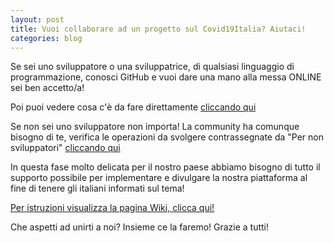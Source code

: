 ```yaml
---
layout: post
title: Vuoi collaborare ad un progetto sul Covid19Italia? Aiutaci!
categories: blog
---
```


Se sei uno sviluppatore o una sviluppatrice, di qualsiasi linguaggio di programmazione, conosci GitHub e vuoi dare una mano alla messa ONLINE sei ben accetto/a!

Poi puoi vedere cosa c'è da fare direttamente [cliccando qui](https://github.com/emergenzeHack/covid19italia/issues)

Se non sei uno sviluppatore non importa! La community ha comunque bisogno di te,
verifica le operazioni da svolgere contrassegnate da "Per non sviluppatori" [cliccando qui](https://github.com/emergenzeHack/covid19italia/issues)

In questa fase molto delicata per il nostro paese abbiamo bisogno di tutto il supporto possibile per implementare e divulgare la nostra piattaforma al fine di tenere gli italiani informati sul tema!


[Per istruzioni visualizza la pagina Wiki, clicca qui!](https://github.com/emergenzeHack/covid19italia/wiki)

Che aspetti ad unirti a noi?
Insieme ce la faremo!
Grazie a tutti!
